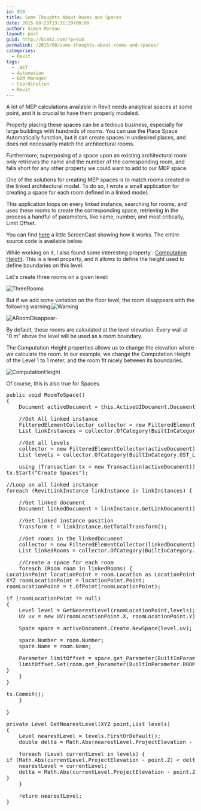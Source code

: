```yaml
---
id: 918
title: Some Thoughts About Rooms and Spaces
date: 2015-08-23T13:31:29+00:00
author: Simon Moreau
layout: post
guid: http://bim42.com/?p=918
permalink: /2015/08/some-thoughts-about-rooms-and-spaces/
categories:
  - Revit
tags:
  - .NET
  - Automation
  - BIM Manager
  - Coordination
  - Revit
---
```

A lot of MEP calculations available in Revit needs analytical spaces at some point, and it is crucial to have them properly modeled.

Properly placing these spaces can be a tedious business, especially for large buildings with hundreds of rooms. You can use the Place Space Automatically function, but it can create spaces in undesired places, and does not necessarily match the architectural rooms.

Furthermore, superposing of a space upon an existing architectural room only retrieves the name and the number of the corresponding room, and falls short for any other property we could want to add to our MEP space.

One of the solutions for creating MEP spaces is to match rooms created in the linked architectural model. To do so, I wrote a small application for creating a space for each room defined in a linked model.

This application loops on every linked instance, searching for rooms, and uses these rooms to create the corresponding space, retrieving in the process a handful of parameters, like name, number, and most critically, Limit Offset.

You can find [here](http://autode.sk/1ENYPWF) a little ScreenCast showing how it works. The entire source code is available below.

While working on it, I also found some interesting property : [Computation Height](http://help.autodesk.com/view/RVT/2016/ENU/?guid=GUID-9D33F884-4BCA-4772-B3E5-1E15A53DEE6E). This is a level property, and it allows to define the height used to define boundaries on this level.

Let's create three rooms on a given level:

![ThreeRooms](http://bim42.com/wp-content/uploads/2015/08/ThreeRooms.png)

But if we add some variation on the floor level, the room disappears with the following warning:![Warning](http://bim42.com/wp-content/uploads/2015/08/Warning.png)

![ARoomDisappear-](http://bim42.com/wp-content/uploads/2015/08/ARoomDisappear-.png)

By default, these rooms are calculated at the level elevation. Every wall at "0 m" above the level will be used as a room boundary.

The Computation Height properties allows us to change the elevation where we calculate the room. In our example, we change the Computation Height of the Level 1 to 1 meter, and the room fit nicely between its boundaries.

![ComputationHeight](http://bim42.com/wp-content/uploads/2015/08/ComputationHeight.png)

Of course, this is also true for Spaces.

<pre class="brush: csharp; title: ; notranslate" title="">public void RoomToSpace()
{
	Document activeDocument = this.ActiveUIDocument.Document;
	
	//Get All linked instance
	FilteredElementCollector collector = new FilteredElementCollector(activeDocument);
	List<RevitLinkInstance> linkInstances = collector.OfCategory(BuiltInCategory.OST_RvtLinks).WhereElementIsNotElementType().ToElements().Cast<RevitLinkInstance>().ToList();
	
	//Get all levels
	collector = new FilteredElementCollector(activeDocument);
	List<Level> levels = collector.OfCategory(BuiltInCategory.OST_Levels).WhereElementIsNotElementType().ToElements().Cast<Level>().ToList();
	
	using (Transaction tx = new Transaction(activeDocument)) {
tx.Start("Create Spaces");

//Loop on all linked instance
foreach (RevitLinkInstance linkInstance in linkInstances) {
	
	//Get linked document
	Document linkedDocument = linkInstance.GetLinkDocument();
	
	//Get linked instance position
	Transform t = linkInstance.GetTotalTransform();
	
	//Get rooms in the linkedDocument
	collector = new FilteredElementCollector(linkedDocument);
	List<Room> linkedRooms = collector.OfCategory(BuiltInCategory.OST_Rooms).ToElements().Cast<Room>().ToList();
	
	//Create a space for each room
	foreach (Room room in linkedRooms) {
LocationPoint locationPoint = room.Location as LocationPoint;
XYZ roomLocationPoint = locationPoint.Point;
roomLocationPoint = t.OfPoint(roomLocationPoint);

if (roomLocationPoint != null)
{
	Level level = GetNearestLevel(roomLocationPoint,levels);
	UV uv = new UV(roomLocationPoint.X, roomLocationPoint.Y);
	
	Space space = activeDocument.Create.NewSpace(level,uv);
	
	space.Number = room.Number;
	space.Name = room.Name;

	Parameter limitOffset = space.get_Parameter(BuiltInParameter.ROOM_UPPER_OFFSET);
	limitOffset.Set(room.get_Parameter(BuiltInParameter.ROOM_UPPER_OFFSET).AsDouble());
}
	}
}

tx.Commit();
	}
	
}

private Level GetNearestLevel(XYZ point,List<Level> levels)
{
	Level nearestLevel = levels.FirstOrDefault();
	double delta = Math.Abs(nearestLevel.ProjectElevation - point.Z);
	
	foreach (Level currentLevel in levels) {
if (Math.Abs(currentLevel.ProjectElevation - point.Z) < delta) {
	nearestLevel = currentLevel;
	delta = Math.Abs(currentLevel.ProjectElevation - point.Z);
}
	}
	
	return nearestLevel;
}
</pre>